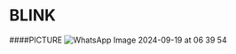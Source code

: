 # BLINK
####PICTURE
![WhatsApp Image 2024-09-19 at 06 39 54](https://github.com/user-attachments/assets/bfb2f00e-b930-42ec-8795-e9199c250626)
